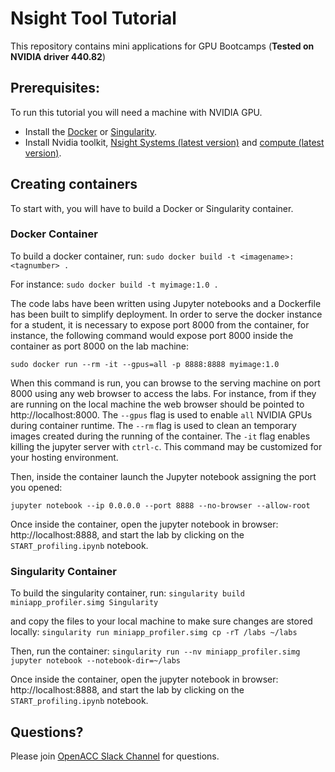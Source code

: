 # Nsight Tool Tutorial
This repository contains mini applications for GPU Bootcamps (**Tested on NVIDIA driver 440.82**)

## Prerequisites:
To run this tutorial you will need a machine with NVIDIA GPU.

- Install the [Docker](https://docs.docker.com/get-docker/) or [Singularity](https://sylabs.io/docs/]).
- Install Nvidia toolkit, [Nsight Systems (latest version)](https://developer.nvidia.com/nsight-systems) and [compute (latest version)](https://developer.nvidia.com/nsight-compute).

## Creating containers
To start with, you will have to build a Docker or Singularity container.

### Docker Container
To build a docker container, run: 
`sudo docker build -t <imagename>:<tagnumber> .`

For instance:
`sudo docker build -t myimage:1.0 .`

The code labs have been written using Jupyter notebooks and a Dockerfile has been built to simplify deployment. In order to serve the docker instance for a student, it is necessary to expose port 8000 from the container, for instance, the following command would expose port 8000 inside the container as port 8000 on the lab machine:

`sudo docker run --rm -it --gpus=all -p 8888:8888 myimage:1.0`

When this command is run, you can browse to the serving machine on port 8000 using any web browser to access the labs. For instance, from if they are running on the local machine the web browser should be pointed to http://localhost:8000. The `--gpus` flag is used to enable `all` NVIDIA GPUs during container runtime. The `--rm` flag is used to clean an temporary images created during the running of the container. The `-it` flag enables killing the jupyter server with `ctrl-c`. This command may be customized for your hosting environment.


Then, inside the container launch the Jupyter notebook assigning the port you opened:

`jupyter notebook --ip 0.0.0.0 --port 8888 --no-browser --allow-root`


Once inside the container, open the jupyter notebook in browser: http://localhost:8888, and start the lab by clicking on the `START_profiling.ipynb` notebook.

### Singularity Container

To build the singularity container, run: 
`singularity build miniapp_profiler.simg Singularity`

and copy the files to your local machine to make sure changes are stored locally:
`singularity run miniapp_profiler.simg cp -rT /labs ~/labs`

Then, run the container:
`singularity run --nv miniapp_profiler.simg jupyter notebook --notebook-dir=~/labs`

Once inside the container, open the jupyter notebook in browser: http://localhost:8888, and start the lab by clicking on the `START_profiling.ipynb` notebook.


## Questions?
Please join [OpenACC Slack Channel](https://openacclang.slack.com/messages/openaccusergroup) for questions.
